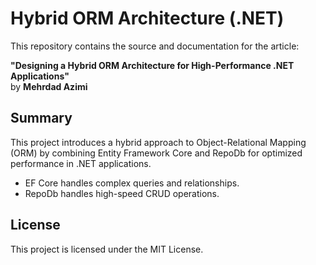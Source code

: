 # Hybrid ORM Architecture (.NET)

This repository contains the source and documentation for the article:

**"Designing a Hybrid ORM Architecture for High-Performance .NET Applications"**  
by **Mehrdad Azimi**

## Summary

This project introduces a hybrid approach to Object-Relational Mapping (ORM) by combining Entity Framework Core and RepoDb for optimized performance in .NET applications.

- EF Core handles complex queries and relationships.
- RepoDb handles high-speed CRUD operations.

## License

This project is licensed under the MIT License.
